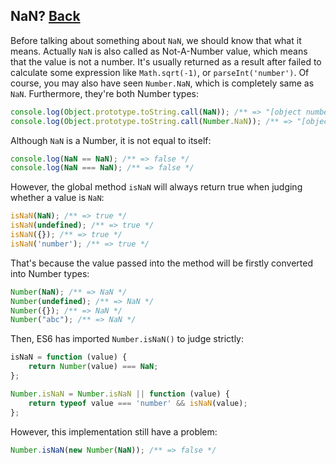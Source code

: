 ## NaN? [Back](./../underscore.md)

Before talking about something about `NaN`, we should know that what it means. Actually `NaN` is also called as Not-A-Number value, which means that the value is not a number. It's usually returned as a result after failed to calculate some expression like `Math.sqrt(-1)`, or `parseInt('number')`. Of course, you may also have seen `Number.NaN`, which is completely same as `NaN`. Furthermore, they're both Number types:

```js
console.log(Object.prototype.toString.call(NaN)); /** => "[object number]" */
console.log(Object.prototype.toString.call(Number.NaN)); /** => "[object number]" */
```

Although `NaN` is a Number, it is not equal to itself:

```js
console.log(NaN == NaN); /** => false */
console.log(NaN === NaN); /** => false */
```

However, the global method `isNaN` will always return true when judging whether a value is `NaN`:

```js
isNaN(NaN); /** => true */
isNaN(undefined); /** => true */
isNaN({}); /** => true */
isNaN('number'); /** => true */
```

That's because the value passed into the method will be firstly converted into Number types:

```js
Number(NaN); /** => NaN */
Number(undefined); /** => NaN */
Number({}); /** => NaN */
Number("abc"); /** => NaN */
```

Then, ES6 has imported `Number.isNaN()` to judge strictly:

```js
isNaN = function (value) {
    return Number(value) === NaN;
};

Number.isNaN = Number.isNaN || function (value) {
    return typeof value === 'number' && isNaN(value);
};
```

However, this implementation still have a problem:

```js
Number.isNaN(new Number(NaN)); /** => false */
```
